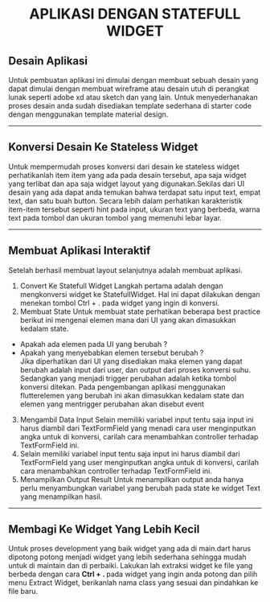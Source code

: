<center><h1><b>APLIKASI DENGAN STATEFULL WIDGET</b></h1></center>

## Desain Aplikasi

Untuk pembuatan aplikasi ini dimulai dengan membuat sebuah desain yang dapat dimulai dengan membuat wireframe atau desain utuh di perangkat lunak seperti adobe xd atau sketch dan yang lain. Untuk menyederhanakan proses desain anda sudah disediakan template sederhana di starter code dengan menggunakan template material design.

<hr>

## Konversi Desain Ke Stateless Widget

Untuk mempermudah proses konversi dari desain ke stateless widget perhatikanlah item item yang ada pada desain tersebut, apa saja widget yang terlibat dan apa saja widget layout yang digunakan.Sekilas dari UI desain yang ada dapat anda temukan bahwa terdapat satu input text, empat text, dan satu buah button. Secara lebih dalam perhatikan karakteristik item-item tersebut seperti hint pada input, ukuran text yang berbeda, warna text pada tombol dan ukuran tombol yang memenuhi lebar layar.

<hr>

## Membuat Aplikasi Interaktif
Setelah berhasil membuat layout selanjutnya adalah membuat aplikasi.
1. Convert Ke Statefull Widget
Langkah pertama adalah dengan mengkonversi widget ke StatefullWidget. Hal ini dapat dilakukan dengan menekan tombol Ctrl + . pada widget yang ingin di konversi.
2. Membuat State
Untuk membuat state perhatikan beberapa best practice berikut ini mengenai elemen mana dari UI yang akan dimasukkan kedalam state.
- Apakah ada elemen pada UI yang berubah ?
- Apakah yang menyebabkan elemen tersebut berubah ?   
Jika diperhatikan dari UI yang disediakan maka elemen yang dapat berubah adalah input dari user, dan output dari proses konversi suhu. Sedangkan yang menjadi trigger perubahan adalah ketika tombol konversi ditekan. Pada pengembangan aplikasi menggunakan flutterelemen yang berubah ini akan dimasukkan kedalam state dan elemen yang mentrigger perubahan akan disebut event
3. Mengambil Data Input
Selain memiliki variabel input tentu saja input ini harus diambil dari TextFormField yang menadi cara user menginputkan angka untuk di konversi, carilah cara menambahkan controller terhadap TextFormField ini.
4. Selain memiliki variabel input tentu saja input ini harus diambil dari TextFormField yang user menginputkan angka untuk di konversi, carilah cara menambahkan controller terhadap TextFormField ini.
5. Menampilkan Output Result 
Untuk menampilkan output anda hanya perlu menyambungkan variabel yang berubah pada state ke widget Text yang menampilkan hasil.

<hr>

## Membagi Ke Widget Yang Lebih Kecil
Untuk proses development yang baik widget yang ada di main.dart harus dipotong potong menjadi widget yang lebih sederhana sehingga mudah untuk di maintain dan di perbaiki. Lakukan lah extraksi widget ke file yang berbeda dengan cara <b>Ctrl + . </b>pada widget yang ingin anda potong dan pilih menu Extract Widget, berikanlah nama class yang sesuai dan pindahkan ke file baru.